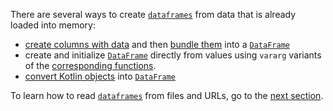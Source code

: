 [//]: # (title: Create)
<show-structure depth="3"/>
<!---IMPORT org.jetbrains.kotlinx.dataframe.samples.api.Create-->

There are several ways to create [`dataframes`](DataFrame.md) from data that is already loaded into memory:
* [create columns with data](createColumn.md) and then [bundle them](createDataFrame.md) into a [`DataFrame`](DataFrame.md)
* create and initialize [`DataFrame`](DataFrame.md) directly from values using `vararg` variants of the [corresponding functions](createDataFrame.md).
* [convert Kotlin objects](createDataFrame.md#todataframe) into [`DataFrame`](DataFrame.md) 

To learn how to read [`dataframes`](DataFrame.md) from files and URLs, go to the [next section](read.md).
